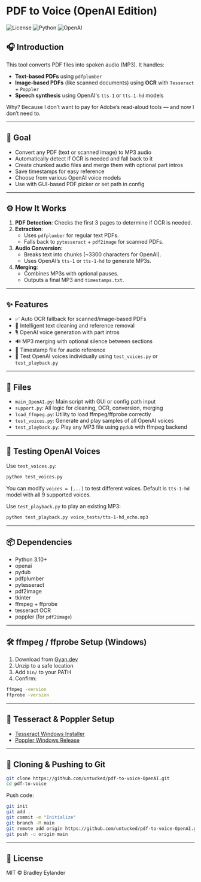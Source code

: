
# PDF to Voice (OpenAI Edition)
![License](https://img.shields.io/badge/license-MIT-blue.svg)
![Python](https://img.shields.io/badge/python-3.10%2B-blue.svg)
![OpenAI](https://img.shields.io/badge/OpenAI-TTS-green)

## 🎧 Introduction
This tool converts PDF files into spoken audio (MP3). It handles:
- **Text-based PDFs** using `pdfplumber`
- **Image-based PDFs** (like scanned documents) using **OCR** with `Tesseract` + `Poppler`
- **Speech synthesis** using OpenAI's `tts-1` or `tts-1-hd` models

Why? Because I don’t want to pay for Adobe’s read-aloud tools — and now I don’t need to.

---

## 🎯 Goal
- Convert any PDF (text or scanned image) to MP3 audio
- Automatically detect if OCR is needed and fall back to it
- Create chunked audio files and merge them with optional part intros
- Save timestamps for easy reference
- Choose from various OpenAI voice models
- Use with GUI-based PDF picker or set path in config

---

## ⚙️ How It Works
1. **PDF Detection**: Checks the first 3 pages to determine if OCR is needed.
2. **Extraction**:
   - Uses `pdfplumber` for regular text PDFs.
   - Falls back to `pytesseract` + `pdf2image` for scanned PDFs.
3. **Audio Conversion**:
   - Breaks text into chunks (~3300 characters for OpenAI).
   - Uses OpenAI’s `tts-1` or `tts-1-hd` to generate MP3s.
4. **Merging**:
   - Combines MP3s with optional pauses.
   - Outputs a final MP3 and `timestamps.txt`.

---

## ✨ Features
- ✅ Auto OCR fallback for scanned/image-based PDFs
- 🧠 Intelligent text cleaning and reference removal
- 🎙️ OpenAI voice generation with part intros
- 🔊 MP3 merging with optional silence between sections
- 📝 Timestamp file for audio reference
- 🧪 Test OpenAI voices individually using `test_voices.py` or `test_playback.py`

---

## 📁 Files
- `main_OpenAI.py`: Main script with GUI or config path input
- `support.py`: All logic for cleaning, OCR, conversion, merging
- `load_ffmpeg.py`: Utility to load ffmpeg/ffprobe correctly
- `test_voices.py`: Generate and play samples of all OpenAI voices
- `test_playback.py`: Play any MP3 file using `pydub` with ffmpeg backend

---

## 🧪 Testing OpenAI Voices
Use `test_voices.py`:
```bash
python test_voices.py
```
You can modify `voices = [...]` to test different voices. Default is `tts-1-hd` model with all 9 supported voices.

Use `test_playback.py` to play an existing MP3:
```bash
python test_playback.py voice_tests/tts-1-hd_echo.mp3
```

---

## 📦 Dependencies
- Python 3.10+
- openai
- pydub
- pdfplumber
- pytesseract
- pdf2image
- tkinter
- ffmpeg + ffprobe
- tesseract OCR
- poppler (for `pdf2image`)

---

## 🛠 ffmpeg / ffprobe Setup (Windows)
1. Download from [Gyan.dev](https://www.gyan.dev/ffmpeg/builds/)
2. Unzip to a safe location
3. Add `bin/` to your PATH
4. Confirm:
```bash
ffmpeg -version
ffprobe -version
```

---

## 🧠 Tesseract & Poppler Setup
- [Tesseract Windows Installer](https://github.com/UB-Mannheim/tesseract/wiki)
- [Poppler Windows Release](https://github.com/oschwartz10612/poppler-windows/releases/)

---

## 📁 Cloning & Pushing to Git
```bash
git clone https://github.com/untucked/pdf-to-voice-OpenAI.git
cd pdf-to-voice
```

Push code:
```bash
git init
git add .
git commit -m "Initialize"
git branch -M main
git remote add origin https://github.com/untucked/pdf-to-voice-OpenAI.git
git push -u origin main
```
---

## 📝 License
MIT © Bradley Eylander
